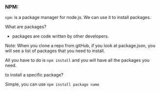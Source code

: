 ### NPM:
`npm`: is a package manager for node.js.
We can use it to install packages.

What are packages?

- packages are code written by other developers.

Note: When you clone a repo from gitHub, if you look at package.json, you will see a list of packages that you need to install.

All you have to do is `npm install` and you will have all the packages you need.

to install a specific package?

Simple, you can use `npm install package name`
